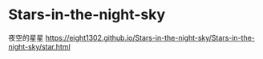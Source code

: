 # Stars-in-the-night-sky
夜空的星星
 https://eight1302.github.io/Stars-in-the-night-sky/Stars-in-the-night-sky/star.html
